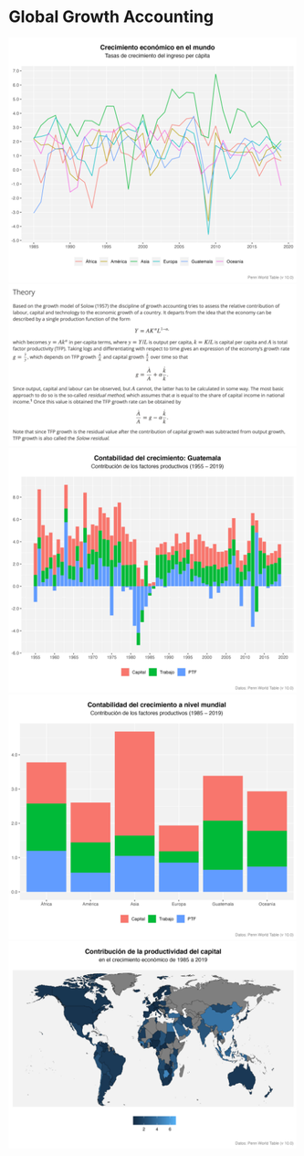 # Global Growth Accounting
![](Plots/Plot1.png)
![](Plots/Solow.png)
![](Plots/Plot2.png)
![](Plots/Plot3.png)
![](Plots/Plot5.png)
